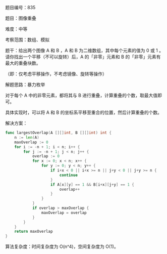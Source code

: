 题目编号：835

题目：图像重叠

难度：中等

考察范围：数组、模拟

题干：给出两个图像 A 和 B ，A 和 B 为二维数组，其中每个元素的值为 0 或 1 。请你找出一个平移（不可以旋转）后，A 的「非零」元素和 B 的「非零」元素有最大的重叠块数。

（即：仅考虑平移操作，不考虑镜像、旋转等操作）

解题思路：暴力枚举

对于每个 A 中的非零元素，都将其与 B 进行重叠，计算重叠的个数，取最大值即可。

具体实现时，可以将 A 和 B 的坐标系平移至重合的位置，然后计算重叠的个数。

解决方案：

```go
func largestOverlap(A [][]int, B [][]int) int {
    n := len(A)
    maxOverlap := 0
    for i := -n + 1; i < n; i++ {
        for j := -n + 1; j < n; j++ {
            overlap := 0
            for x := 0; x < n; x++ {
                for y := 0; y < n; y++ {
                    if i+x < 0 || i+x >= n || j+y < 0 || j+y >= n {
                        continue
                    }
                    if A[x][y] == 1 && B[i+x][j+y] == 1 {
                        overlap++
                    }
                }
            }
            if overlap > maxOverlap {
                maxOverlap = overlap
            }
        }
    }
    return maxOverlap
}
```

算法复杂度：时间复杂度为 O(n^4)，空间复杂度为 O(1)。